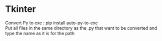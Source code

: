 # Tkinter
Convert Py to exe : pip install auto-py-to-exe <br />
Put all files in the same directory as the .py that want to be converted and type the name as it is for the path
